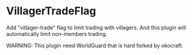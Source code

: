 # VillagerTradeFlag
Add "villager-trade" flag to limit trading with villagers. And this plugin will automatically limit non-members trading.

WARNING: This plugin need WorldGuard that is hard forked by okocraft.
